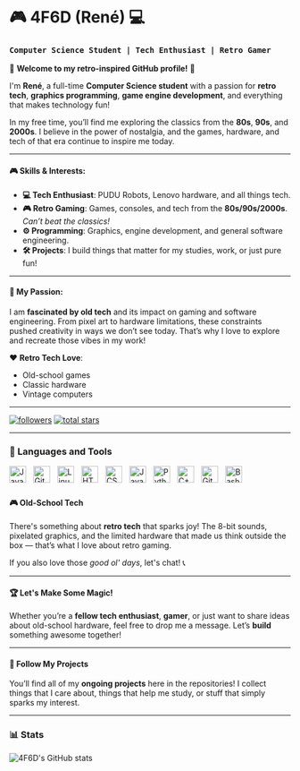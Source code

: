 # 🎮 4F6D (René) 💻

### **`Computer Science Student | Tech Enthusiast | Retro Gamer`**

👾 **Welcome to my retro-inspired GitHub profile!** 👾

I'm **René**, a full-time **Computer Science student** with a passion for **retro tech**, **graphics programming**, **game engine development**, and everything that makes technology fun! 

In my free time, you’ll find me exploring the classics from the **80s**, **90s**, and **2000s**. I believe in the power of nostalgia, and the games, hardware, and tech of that era continue to inspire me today.

---

#### 🎮 **Skills & Interests:**

- **💻 Tech Enthusiast**: PUDU Robots, Lenovo hardware, and all things tech.
- **🎮 Retro Gaming**: Games, consoles, and tech from the **80s/90s/2000s**. *Can’t beat the classics!*
- **⚙️ Programming**: Graphics, engine development, and general software engineering.
- **🛠️ Projects**: I build things that matter for my studies, work, or just pure fun!

---

#### 💬 **My Passion:**

I am **fascinated by old tech** and its impact on gaming and software engineering. From pixel art to hardware limitations, these constraints pushed creativity in ways we don’t see today. That’s why I love to explore and recreate those vibes in my work!

❤️ **Retro Tech Love**:
- Old-school games
- Classic hardware
- Vintage computers

---

   <p align="left">
      <a href="https://github.com/4F6D?tab=followers">
         <img alt="followers" title="Follow me on Github" src="https://custom-icon-badges.demolab.com/github/followers/4F6D?color=236ad3&labelColor=1155ba&style=for-the-badge&logo=person-add&label=Follow&logoColor=white"/></a>
      <a href="https://github.com/4F6D?tab=repositories&sort=stargazers">
         <img alt="total stars" title="Total stars on GitHub" src="https://custom-icon-badges.demolab.com/github/stars/4F6D?color=55960c&style=for-the-badge&labelColor=488207&logo=star"/></a>
   </p>

---
### 🧰 Languages and Tools

<img align="left" alt="Java" width="30px" style="padding-right:10px;" src="https://cdn.jsdelivr.net/gh/devicons/devicon/icons/java/java-original.svg"/>
<img align="left" alt="Git" width="30px" style="padding-right:10px;" src="https://cdn.jsdelivr.net/gh/devicons/devicon/icons/git/git-original.svg" />
<img align="left" alt="Linux" width="30px" style="padding-right:10px;" src="https://cdn.jsdelivr.net/gh/devicons/devicon/icons/linux/linux-original.svg" />
<img align="left" alt="HTML" width="30px" style="padding-right:10px;" src="https://cdn.jsdelivr.net/gh/devicons/devicon/icons/html5/html5-plain.svg" />
<img align="left" alt="CSS" width="30px" style="padding-right:10px;" src="https://cdn.jsdelivr.net/gh/devicons/devicon/icons/css3/css3-plain.svg" />
<img align="left" alt="JavaScript" width="30px" style="padding-right:10px;" src="https://cdn.jsdelivr.net/gh/devicons/devicon/icons/javascript/javascript-plain.svg" />
<img align="left" alt="Python" width="30px" style="padding-right:10px;" src="https://cdn.jsdelivr.net/gh/devicons/devicon/icons/python/python-plain.svg" />
<img align="left" alt="C++" width="30px" style="padding-right:10px;" src="https://cdn.jsdelivr.net/gh/devicons/devicon/icons/cplusplus/cplusplus-line.svg" />
<img align="left" alt="GitHub" width="30px" style="padding-right:10px;" src="https://cdn.jsdelivr.net/gh/devicons/devicon/icons/github/github-original.svg" />
<img align="left" alt="Bash" width="30px" style="padding-right:10px;" src="https://cdn.jsdelivr.net/gh/devicons/devicon/icons/bash/bash-original.svg" />
<br />

#

#### 🎮 **Old-School Tech**

There's something about **retro tech** that sparks joy! The 8-bit sounds, pixelated graphics, and the limited hardware that made us think outside the box — that’s what I love about retro gaming.

If you also love those *good ol' days*, let's chat! 📞

---

#### 🏆 **Let's Make Some Magic!**

Whether you’re a **fellow tech enthusiast**, **gamer**, or just want to share ideas about old-school hardware, feel free to drop me a message. Let’s **build** something awesome together!

---

#### 📢 **Follow My Projects** 

You’ll find all of my **ongoing projects** here in the repositories! I collect things that I care about, things that help me study, or stuff that simply sparks my interest.

---

### 📊 Stats

![4F6D's GitHub stats](https://github-readme-stats.vercel.app/api?username=4F6D&show_icons=true&theme=gruvbox)

<!-- ![GitHub Streak](https://streak-stats.demolab.com?user=ForrestKnight&theme=gruvbox&border_radius=4.5) -->


<!--
**4F6D/4F6D** is a ✨ _special_ ✨ repository because its `README.md` (this file) appears on your GitHub profile.

Here are some ideas to get you started:

- 🔭 I’m currently working on ...
- 🌱 I’m currently learning ...
- 👯 I’m looking to collaborate on ...
- 🤔 I’m looking for help with ...
- 💬 Ask me about ...
- 📫 How to reach me: ...
- 😄 Pronouns: ...
- ⚡ Fun fact: ...
-->
